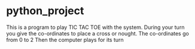 # python_project
This is a program to play TIC TAC TOE with the system.
During your turn you give the co-ordinates to place a cross or nought.
The co-ordinates go from 0 to 2
Then the computer plays for its turn